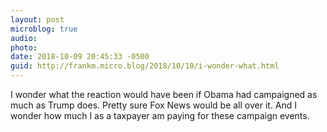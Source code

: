 ```yaml
---
layout: post
microblog: true
audio: 
photo: 
date: 2018-10-09 20:45:33 -0500
guid: http://frankm.micro.blog/2018/10/10/i-wonder-what.html
---
```

I wonder what the reaction would have been if Obama had campaigned as much as Trump does. Pretty sure Fox News would be all over it. And I wonder how much I as a taxpayer am paying for these campaign events. 

